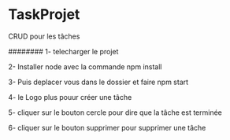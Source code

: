 # TaskProjet
CRUD pour les tâches

########
1- telecharger le projet

2- Installer node avec la commande npm install

3- Puis deplacer vous dans le dossier et faire npm start

4- le Logo plus pouur créer une tâche

5- cliquer sur le bouton cercle pour dire que la tâche est terminée

6- cliquer sur le bouton supprimer pour supprimer une tâche

